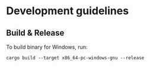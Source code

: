 # Development guidelines

## Build & Release

To build binary for Windows, run:
```shell
cargo build --target x86_64-pc-windows-gnu --release
```